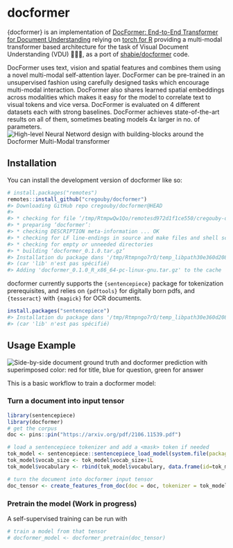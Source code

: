 
<!-- README.md is generated from README.Rmd. Please edit that file -->

# docformer

<!-- badges: start -->
<!-- badges: end -->

{docformer} is an implementation of [DocFormer: End-to-End Transformer
for Document Understanding](https://arxiv.org/abs/2106.11539) relying on
[torch for R](https://torch.mlverse.org/resources/) providing a
multi-modal transformer based architecture for the task of Visual
Document Understanding (VDU) 📄📄📄, as a port of
[shabie/docformer](https://github.com/shabie/docformer) code.

DocFormer uses text, vision and spatial features and combines them using
a novel multi-modal self-attention layer. DocFormer can be pre-trained
in an unsupervised fashion using carefully designed tasks which
encourage multi-modal interaction. DocFormer also shares learned spatial
embeddings across modalities which makes it easy for the model to
correlate text to visual tokens and vice versa. DocFormer is evaluated
on 4 different datasets each with strong baselines. DocFormer achieves
state-of-the-art results on all of them, sometimes beating models 4x
larger in no. of parameters. ![High-level Neural Netword design with
building-blocks around the Docformer Multi-Modal transformer
](man/figure/Simplistic_design.jpg)

## Installation

You can install the development version of docformer like so:

``` r
# install.packages("remotes")
remotes::install_github("cregouby/docformer")
#> Downloading GitHub repo cregouby/docformer@HEAD
#> 
#> * checking for file ‘/tmp/RtmpwQw1Qo/remotesd972d1f1ce550/cregouby-docformer-f86c8e1/DESCRIPTION’ ... OK
#> * preparing ‘docformer’:
#> * checking DESCRIPTION meta-information ... OK
#> * checking for LF line-endings in source and make files and shell scripts
#> * checking for empty or unneeded directories
#> * building ‘docformer_0.1.0.tar.gz’
#> Installation du package dans '/tmp/Rtmpngo7rO/temp_libpath30e360d20857f'
#> (car 'lib' n'est pas spécifié)
#> Adding 'docformer_0.1.0_R_x86_64-pc-linux-gnu.tar.gz' to the cache
```

docformer currently supports the `{sentencepiece}` package for
tokenization prerequisites, and relies on `{pdftools}` for digitally
born pdfs, and `{tesseract}` with `{magick}` for OCR documents.

``` r
install.packages("sentencepiece")
#> Installation du package dans '/tmp/Rtmpngo7rO/temp_libpath30e360d20857f'
#> (car 'lib' n'est pas spécifié)
```

## Usage Example

![Side-by-side document ground truth and docformer prediction with
superimposed color: red for title, blue for question, green for answer
](man/figure/README_result.jpg)

This is a basic workflow to train a docformer model:

### Turn a document into input tensor

``` r
library(sentencepiece)
library(docformer)
# get the corpus
doc <- pins::pin("https://arxiv.org/pdf/2106.11539.pdf")

# load a sentencepiece tokenizer and add a <mask> token if needed
tok_model <- sentencepiece::sentencepiece_load_model(system.file(package="sentencepiece", "models/nl-fr-dekamer.model"))
tok_model$vocab_size <- tok_model$vocab_size+1L
tok_model$vocabulary <- rbind(tok_model$vocabulary, data.frame(id=tok_model$vocab_size, subword="<mask>"))

# turn the document into docformer input tensor
doc_tensor <- create_features_from_doc(doc = doc, tokenizer = tok_model)
```

### Pretrain the model (Work in progress)

A self-supervised training can be run with

``` r
# train a model from that tensor
# docformer_model <- docformer_pretrain(doc_tensor)
```
